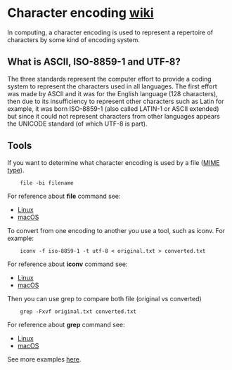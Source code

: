 # Character encoding [wiki](https://en.wikipedia.org/wiki/Character_encoding)

In computing, a character encoding is used to represent a repertoire of characters by some kind of encoding system.

## What is ASCII, ISO-8859-1 and UTF-8?

The three standards represent the computer effort to provide a coding system to represent the characters used in all languages. The first effort was made by ASCII and it was for the English language (128 characters), then due to its insufficiency to represent other characters such as Latin for example, it was born ISO-8859-1 (also called LATIN-1 or ASCII extended) but since it could not represent characters from other languages appears the UNICODE standard (of which UTF-8 is part).

## Tools

If you want to determine what character encoding is used by a file ([MIME type](https://en.wikipedia.org/wiki/Media_type)).

        file -bi filename

For reference about **file** command see:
* [Linux](https://ss64.com/bash/file.html)
* [macOS](https://ss64.com/osx/file.html)

To convert from one encoding to another you use a tool, such as iconv. For example:

        iconv -f iso-8859-1 -t utf-8 < original.txt > converted.txt

For reference about **iconv** command see:
* [Linux](https://ss64.com/bash/iconv.html)
* [macOS](https://ss64.com/osx/iconv.html)

Then you can use grep to compare both file (original vs converted)

        grep -Fxvf original.txt converted.txt

For reference about **grep** command see:
* [Linux](https://ss64.com/bash/grep.html)
* [macOS](https://ss64.com/osx/grep.html)
 

See more examples [here](http://mindspill.net/computing/linux-notes/determine-and-change-file-character-encoding/).